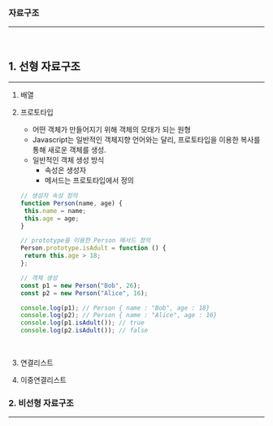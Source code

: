 ### 자료구조

---

<br>

## 1. 선형 자료구조

---

1. 배열
2. 프로토타입

   - 어떤 객체가 만들어지기 위해 객체의 모태가 되는 원형
   - Javascript는 일반적인 객체지향 언어와는 달리, 프로토타입을 이용한 복사를 통해 새로운 객체를 생성.
   - 일반적인 객체 생성 방식
     - 속성은 생성자
     - 메서드는 프로토타입에서 정의

   ```javascript
   // 생성자 속성 정의
   function Person(name, age) {
   	this.name = name;
   	this.age = age;
   }

   // prototype을 이용한 Person 메서드 정의
   Person.prototype.isAdult = function () {
   	return this.age > 18;
   };

   // 객체 생성
   const p1 = new Person("Bob", 26);
   const p2 = new Person("Alice", 16);

   console.log(p1); // Person { name : "Bob", age : 18}
   console.log(p2); // Person { name : "Alice", age : 16}
   console.log(p1.isAdult()); // true
   console.log(p2.isAdult()); // false
   ```

   <br>

3. 연결리스트
4. 이중연결리스트

### 2. 비선형 자료구조

---

<br>
